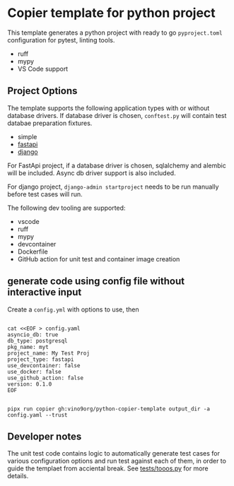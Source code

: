 
# Copier template for python project

This template generates a python project with ready to go ```pyproject.toml``` configuration for pytest, linting tools.

* ruff
* mypy
* VS Code support

## Project Options
The template supports the following application types with or without database drivers. If database driver is chosen, ```conftest.py``` will contain test databae preparation fixtures.

* simple
* [fastapi](https://fastapi.tiangolo.com/)
* [django](https://www.djangoproject.com/)

For FastApi project, if a database driver is chosen, sqlalchemy and alembic will be included. Async db driver support is also included.

For django project, ```django-admin startproject``` needs to be run manually before test cases will run.

The following dev tooling are supported:
* vscode
* ruff
* mypy
* devcontainer
* Dockerfile
* GitHub action for unit test and container image creation

## generate code using config file without interactive input

Create a ```config.yml``` with options to use, then

```shell

cat <<EOF > config.yaml
asyncio_db: true
db_type: postgresql
pkg_name: myt
project_name: My Test Proj
project_type: fastapi
use_devcontainer: false
use_docker: false
use_github_action: false
version: 0.1.0
EOF


pipx run copier gh:vino9org/python-copier-template output_dir -a config.yaml --trust

```

## Developer notes
The unit test code contains logic to automatically generate test cases for various configuration options and run test against each of them, in order to guide the templaet from acciental break. See [tests/tooos.py](tests/tools.py) for more details.
